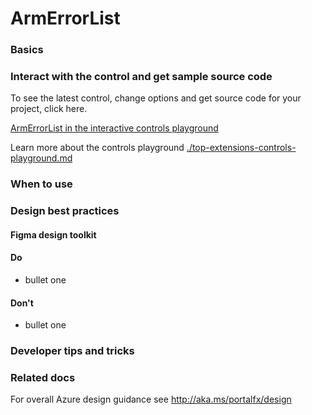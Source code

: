 ﻿# ArmErrorList

 
<a name="basics"></a>
### Basics


<!-- TODO get an IMAGE to embed here -->

<a name="interact-with-the-control-and-get-sample-source-code"></a>
### Interact with the control and get sample source code
To see the latest control, change options and get source code for your project, click here.

<a href="https://ms.portal.azure.com/?Microsoft_Azure_Playground=true#blade/Microsoft_Azure_Playground/ControlsIndexBlade/ArmErrorListPlayground" target="_blank">ArmErrorList in the interactive controls playground</a>

Learn more about the controls playground [./top-extensions-controls-playground.md](./top-extensions-controls-playground.md)


<!-- TODO get an SAMPLE CODE to embed here -->

 
<a name="when-to-use"></a>
### When to use


 
<a name="design-best-practices"></a>
### Design best practices

<a name="design-best-practices-figma-design-toolkit"></a>
#### Figma design toolkit

<a name="design-best-practices-do"></a>
#### Do

* bullet one


<a name="design-best-practices-don-t"></a>
#### Don&#39;t

* bullet one



 
<a name="developer-tips-and-tricks"></a>
### Developer tips and tricks



 
<a name="related-docs"></a>
### Related docs

For overall Azure design guidance see http://aka.ms/portalfx/design


